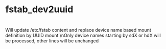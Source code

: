 # fstab_dev2uuid
#
#
Will update /etc/fstab content and replace device name based mount definition by UUID mount
\nOnly device names starting by sdX or hdX will be processed, other lines will be unchanged
#
#
